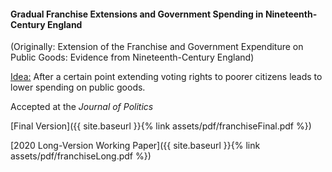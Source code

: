 ---
---

#### Gradual Franchise Extensions and Government Spending in Nineteenth-Century England
(Originally: Extension of the Franchise and Government Expenditure on Public Goods: Evidence from Nineteenth-Century England)

<ins> Idea:</ins> After a certain point extending voting rights to poorer citizens leads to lower spending on public goods.  

Accepted at the _Journal of Politics_

[Final Version]({{ site.baseurl }}{% link assets/pdf/franchiseFinal.pdf %})

[2020 Long-Version Working Paper]({{ site.baseurl }}{% link assets/pdf/franchiseLong.pdf %})


